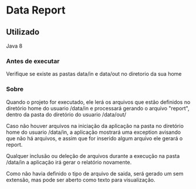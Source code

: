 # Data Report

## Utilizado

Java 8

### Antes de executar

Verifique se existe as pastas data/in e data/out no diretorio da sua home

### Sobre

Quando o projeto for executado, ele lerá os arquivos que estão definidos no diretório home do usuario /data/in e processará gerando o arquivo "report", dentro da pasta do diretório do usuario /data/out/

Caso não houver arquivos na iniciação da aplicação na pasta no diretório home do usuario /data/in, a aplicação mostrará uma exception avisando que não há arquivos, e assim que for inserido algum arquivo ele gerará o report.

Qualquer inclusão ou deleção de arquivos durante a execução na pasta /data/in a aplicação irá gerar o relatório novamente.

Como não havia definido o tipo de arquivo de saida, será gerado um sem extensão, mas pode ser aberto como texto para visualização.
